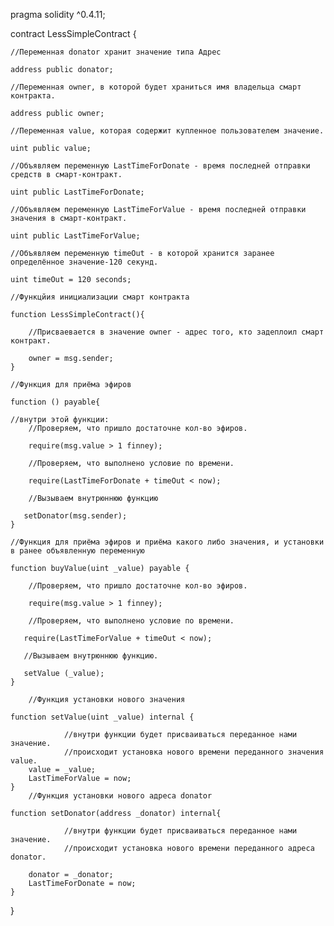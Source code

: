 pragma solidity ^0.4.11;

contract LessSimpleContract {


    //Переменная donator хранит значение типа Адрес
    
    address public donator;
    
    //Переменная owner, в которой будет храниться имя владельца смарт контракта.
    
    address public owner;
    
    //Переменная value, которая содержит купленное пользователем значение.
    
    uint public value;

    //Объявляем переменную LastTimeForDonate - время последней отправки средств в смарт-контракт. 
    
    uint public LastTimeForDonate;
    
    //Объявляем переменную LastTimeForValue - время последней отправки значения в смарт-контракт. 
    
    uint public LastTimeForValue;
    
    //Объявляем переменную timeOut - в которой хранится заранее определённое значение-120 секунд.
    
    uint timeOut = 120 seconds;
    
    //Функцйия инициализации смарт контракта
    
    function LessSimpleContract(){

        //Присваевается в значение owner - адрес того, кто задеплоил смарт контракт.
        
        owner = msg.sender;
    }
    
    //Функция для приёма эфиров
    
    function () payable{
    
    //внутри этой функции:
        //Проверяем, что пришло достаточне кол-во эфиров.
        
        require(msg.value > 1 finney);
        
        //Проверяем, что выполнено условие по времени.
        
        require(LastTimeForDonate + timeOut < now);
        
        //Вызываем внутрюннюю функцию
       
       setDonator(msg.sender);
    }

    //Функция для приёма эфиров и приёма какого либо значения, и установки в ранее объявленную переменную
    
    function buyValue(uint _value) payable { 
        
        //Проверяем, что пришло достаточне кол-во эфиров.
        
        require(msg.value > 1 finney);
        
        //Проверяем, что выполнено условие по времени.
       
       require(LastTimeForValue + timeOut < now);
       
       //Вызываем внутрюннюю функцию.
       
       setValue (_value);
    }
    
        //Функция установки нового значения
            
    function setValue(uint _value) internal {
    
                //внутри функции будет присваиваться переданное нами значение. 
                //происходит установка нового времени переданного значения value.
        value = _value;
        LastTimeForValue = now;
    }
        //Функция установки нового адреса donator
            
    function setDonator(address _donator) internal{
    
                //внутри функции будет присваиваться переданное нами значение. 
                //происходит установка нового времени переданного адреса donator.
                
        donator = _donator;
        LastTimeForDonate = now;
    }
}

